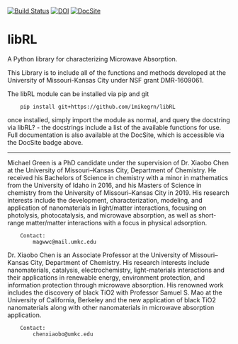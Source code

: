 [![Build Status](https://travis-ci.com/1mikegrn/libRL.svg?branch=master)](https://travis-ci.com/1mikegrn/libRL)
[![DOI](https://joss.theoj.org/papers/10.21105/joss.01868/status.svg)](https://doi.org/10.21105/joss.01868)
[![DocSite](https://img.shields.io/badge/Docs-Site-blue)](https://1mikegrn.github.io/libRL/)

# libRL
A Python library for characterizing Microwave Absorption.

This Library is to include all of the functions and methods developed at the University of Missouri-Kansas City 
under NSF grant DMR-1609061.

The libRL module can be installed via pip and git

        pip install git+https://github.com/1mikegrn/libRL

once installed, simply import the module as normal, and query the
docstring via libRL? - the docstrings include a list of the available
functions for use. Full documentation is also available at the DocSite,
which is accessible via the DocSite badge above.

--------------------------------

Michael Green is a PhD candidate under the supervision of Dr. Xiaobo Chen at the University of Missouri–Kansas City,
Department of Chemistry. He received his Bachelors of Science in chemistry with a minor in mathematics from the
University of Idaho in 2016, and his Masters of Science in chemistry from the University of Missouri–Kansas City in 2019.
His research interests include the development, characterization, modeling, and application of nanomaterials in
light/matter interactions, focusing on photolysis, photocatalysis, and microwave absorption, as well as 
short-range matter/matter interactions with a focus in physical adsorption.
        
        Contact:
            magwwc@mail.umkc.edu

Dr. Xiaobo Chen is an Associate Professor at the University of Missouri–Kansas City, Department of Chemistry. 
His research interests include nanomaterials, catalysis, electrochemistry, light-materials interactions and 
their applications in renewable energy, environment protection, and information protection through microwave 
absorption. His renowned work includes the discovery of black TiO2 with Professor Samuel S. Mao at the 
University of California, Berkeley and the new application of black TiO2 nanomaterials along with other nanomaterials 
in microwave absorption application.
        
        Contact:
            chenxiaobo@umkc.edu
